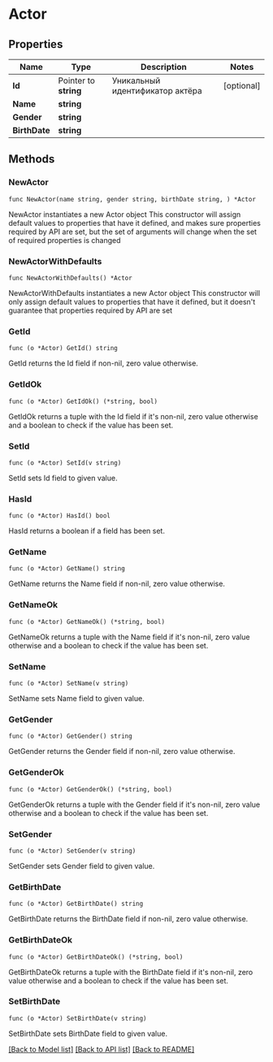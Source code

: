 # Actor

## Properties

Name | Type | Description | Notes
------------ | ------------- | ------------- | -------------
**Id** | Pointer to **string** | Уникальный идентификатор актёра | [optional] 
**Name** | **string** |  | 
**Gender** | **string** |  | 
**BirthDate** | **string** |  | 

## Methods

### NewActor

`func NewActor(name string, gender string, birthDate string, ) *Actor`

NewActor instantiates a new Actor object
This constructor will assign default values to properties that have it defined,
and makes sure properties required by API are set, but the set of arguments
will change when the set of required properties is changed

### NewActorWithDefaults

`func NewActorWithDefaults() *Actor`

NewActorWithDefaults instantiates a new Actor object
This constructor will only assign default values to properties that have it defined,
but it doesn't guarantee that properties required by API are set

### GetId

`func (o *Actor) GetId() string`

GetId returns the Id field if non-nil, zero value otherwise.

### GetIdOk

`func (o *Actor) GetIdOk() (*string, bool)`

GetIdOk returns a tuple with the Id field if it's non-nil, zero value otherwise
and a boolean to check if the value has been set.

### SetId

`func (o *Actor) SetId(v string)`

SetId sets Id field to given value.

### HasId

`func (o *Actor) HasId() bool`

HasId returns a boolean if a field has been set.

### GetName

`func (o *Actor) GetName() string`

GetName returns the Name field if non-nil, zero value otherwise.

### GetNameOk

`func (o *Actor) GetNameOk() (*string, bool)`

GetNameOk returns a tuple with the Name field if it's non-nil, zero value otherwise
and a boolean to check if the value has been set.

### SetName

`func (o *Actor) SetName(v string)`

SetName sets Name field to given value.


### GetGender

`func (o *Actor) GetGender() string`

GetGender returns the Gender field if non-nil, zero value otherwise.

### GetGenderOk

`func (o *Actor) GetGenderOk() (*string, bool)`

GetGenderOk returns a tuple with the Gender field if it's non-nil, zero value otherwise
and a boolean to check if the value has been set.

### SetGender

`func (o *Actor) SetGender(v string)`

SetGender sets Gender field to given value.


### GetBirthDate

`func (o *Actor) GetBirthDate() string`

GetBirthDate returns the BirthDate field if non-nil, zero value otherwise.

### GetBirthDateOk

`func (o *Actor) GetBirthDateOk() (*string, bool)`

GetBirthDateOk returns a tuple with the BirthDate field if it's non-nil, zero value otherwise
and a boolean to check if the value has been set.

### SetBirthDate

`func (o *Actor) SetBirthDate(v string)`

SetBirthDate sets BirthDate field to given value.



[[Back to Model list]](../README.md#documentation-for-models) [[Back to API list]](../README.md#documentation-for-api-endpoints) [[Back to README]](../README.md)


